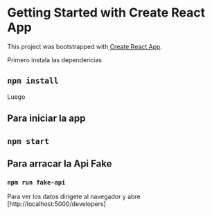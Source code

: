# Getting Started with Create React App

This project was bootstrapped with [Create React App](https://github.com/facebook/create-react-app).

Primero instala las dependencias

## `npm install`

Luego

## Para iniciar la app

## `npm start`

## Para arracar la Api Fake

### `npm run fake-api`

Para ver los datos dirigete al navegador y abre [http://localhost:5000/developers]
